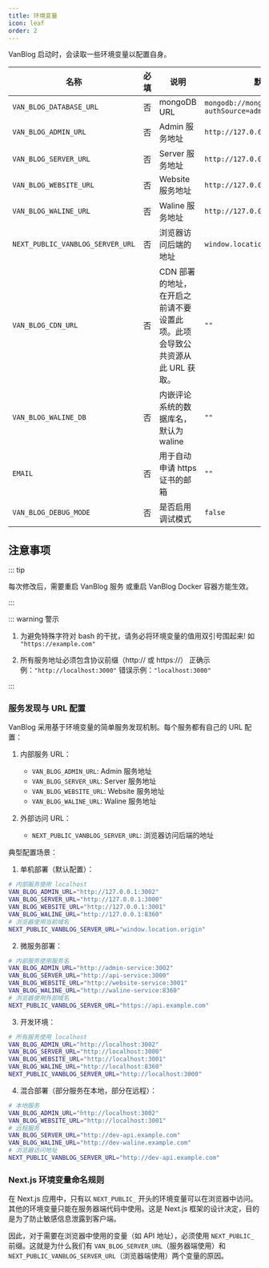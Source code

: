 ```yaml
---
title: 环境变量
icon: leaf
order: 2
---
```


VanBlog 启动时，会读取一些环境变量以配置自身。

| 名称                             | 必填 | 说明                                                                        | 默认值                                           |
| -------------------------------- | ---- | --------------------------------------------------------------------------- | ------------------------------------------------ |
| `VAN_BLOG_DATABASE_URL`          | 否   | mongoDB URL                                                                 | `mongodb://mongo:27017/vanBlog?authSource=admin` |
| `VAN_BLOG_ADMIN_URL`             | 否   | Admin 服务地址                                                              | `http://127.0.0.1:3002`                          |
| `VAN_BLOG_SERVER_URL`            | 否   | Server 服务地址                                                             | `http://127.0.0.1:3000`                          |
| `VAN_BLOG_WEBSITE_URL`           | 否   | Website 服务地址                                                            | `http://127.0.0.1:3001`                          |
| `VAN_BLOG_WALINE_URL`            | 否   | Waline 服务地址                                                             | `http://127.0.0.1:8360`                          |
| `NEXT_PUBLIC_VANBLOG_SERVER_URL` | 否   | 浏览器访问后端的地址                                                        | `window.location.origin`                         |
| `VAN_BLOG_CDN_URL`               | 否   | CDN 部署的地址，在开启之前请不要设置此项。此项会导致公共资源从此 URL 获取。 | `""`                                             |
| `VAN_BLOG_WALINE_DB`             | 否   | 内嵌评论系统的数据库名，默认为 waline                                       | `""`                                             |
| `EMAIL`                          | 否   | 用于自动申请 https 证书的邮箱                                               | `""`                                             |
| `VAN_BLOG_DEBUG_MODE`            | 否   | 是否启用调试模式                                                            | `false`                                          |

## 注意事项

::: tip

每次修改后，需要重启 VanBlog 服务 或重启 VanBlog Docker 容器方能生效。

:::

::: warning 警示

1. 为避免特殊字符对 bash 的干扰，请务必将环境变量的值用双引号围起来!
   如 `"https://example.com"`

2. 所有服务地址必须包含协议前缀（http:// 或 https://）
   正确示例：`"http://localhost:3000"`
   错误示例：`"localhost:3000"`

:::

### 服务发现与 URL 配置

VanBlog 采用基于环境变量的简单服务发现机制。每个服务都有自己的 URL 配置：

1. 内部服务 URL：

   - `VAN_BLOG_ADMIN_URL`: Admin 服务地址
   - `VAN_BLOG_SERVER_URL`: Server 服务地址
   - `VAN_BLOG_WEBSITE_URL`: Website 服务地址
   - `VAN_BLOG_WALINE_URL`: Waline 服务地址

2. 外部访问 URL：
   - `NEXT_PUBLIC_VANBLOG_SERVER_URL`: 浏览器访问后端的地址

典型配置场景：

1. 单机部署（默认配置）：

```bash
# 内部服务使用 localhost
VAN_BLOG_ADMIN_URL="http://127.0.0.1:3002"
VAN_BLOG_SERVER_URL="http://127.0.0.1:3000"
VAN_BLOG_WEBSITE_URL="http://127.0.0.1:3001"
VAN_BLOG_WALINE_URL="http://127.0.0.1:8360"
# 浏览器使用当前域名
NEXT_PUBLIC_VANBLOG_SERVER_URL="window.location.origin"
```

2. 微服务部署：

```bash
# 内部服务使用服务名
VAN_BLOG_ADMIN_URL="http://admin-service:3002"
VAN_BLOG_SERVER_URL="http://api-service:3000"
VAN_BLOG_WEBSITE_URL="http://website-service:3001"
VAN_BLOG_WALINE_URL="http://waline-service:8360"
# 浏览器使用外部域名
NEXT_PUBLIC_VANBLOG_SERVER_URL="https://api.example.com"
```

3. 开发环境：

```bash
# 所有服务使用 localhost
VAN_BLOG_ADMIN_URL="http://localhost:3002"
VAN_BLOG_SERVER_URL="http://localhost:3000"
VAN_BLOG_WEBSITE_URL="http://localhost:3001"
VAN_BLOG_WALINE_URL="http://localhost:8360"
NEXT_PUBLIC_VANBLOG_SERVER_URL="http://localhost:3000"
```

4. 混合部署（部分服务在本地，部分在远程）：

```bash
# 本地服务
VAN_BLOG_ADMIN_URL="http://localhost:3002"
VAN_BLOG_WEBSITE_URL="http://localhost:3001"
# 远程服务
VAN_BLOG_SERVER_URL="http://dev-api.example.com"
VAN_BLOG_WALINE_URL="http://dev-waline.example.com"
# 浏览器访问地址
NEXT_PUBLIC_VANBLOG_SERVER_URL="http://dev-api.example.com"
```

### Next.js 环境变量命名规则

在 Next.js 应用中，只有以 `NEXT_PUBLIC_` 开头的环境变量可以在浏览器中访问。其他的环境变量只能在服务器端代码中使用。这是 Next.js 框架的设计决定，目的是为了防止敏感信息泄露到客户端。

因此，对于需要在浏览器中使用的变量（如 API 地址），必须使用 `NEXT_PUBLIC_` 前缀。这就是为什么我们有 `VAN_BLOG_SERVER_URL`（服务器端使用）和 `NEXT_PUBLIC_VANBLOG_SERVER_URL`（浏览器端使用）两个变量的原因。
